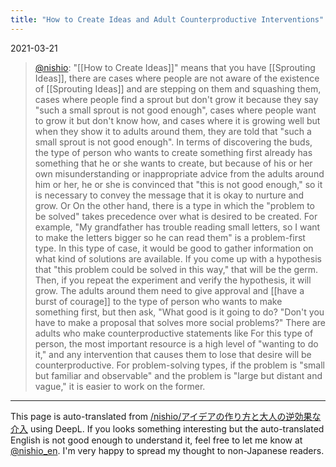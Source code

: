 ```yaml
---
title: "How to Create Ideas and Adult Counterproductive Interventions"
---
```


2021-03-21
> [@nishio](https://twitter.com/nishio/status/1373354886306299904?s=46&t=ECsAshllg5Wp2zLedKKSVg): "[[How to Create Ideas]]" means that you have [[Sprouting Ideas]], there are cases where people are not aware of the existence of [[Sprouting Ideas]] and are stepping on them and squashing them, cases where people find a sprout but don't grow it because they say "such a small sprout is not good enough", cases where people want to grow it but don't know how, and cases where it is growing well but when they show it to adults around them, they are told that "such a small sprout is not good enough".
> In terms of discovering the buds, the type of person who wants to create something first already has something that he or she wants to create, but because of his or her own misunderstanding or inappropriate advice from the adults around him or her, he or she is convinced that "this is not good enough," so it is necessary to convey the message that it is okay to nurture and grow. Or
> On the other hand, there is a type in which the "problem to be solved" takes precedence over what is desired to be created. For example, "My grandfather has trouble reading small letters, so I want to make the letters bigger so he can read them" is a problem-first type. In this type of case, it would be good to gather information on what kind of solutions are available.
>  If you come up with a hypothesis that "this problem could be solved in this way," that will be the germ. Then, if you repeat the experiment and verify the hypothesis, it will grow.
> The adults around them need to give approval and [[have a burst of courage]] to the type of person who wants to make something first, but then ask, "What good is it going to do? "Don't you have to make a proposal that solves more social problems?" There are adults who make counterproductive statements like
> For this type of person, the most important resource is a high level of "wanting to do it," and any intervention that causes them to lose that desire will be counterproductive. For problem-solving types, if the problem is "small but familiar and observable" and the problem is "large but distant and vague," it is easier to work on the former.

---
This page is auto-translated from [/nishio/アイデアの作り方と大人の逆効果な介入](https://scrapbox.io/nishio/アイデアの作り方と大人の逆効果な介入) using DeepL. If you looks something interesting but the auto-translated English is not good enough to understand it, feel free to let me know at [@nishio_en](https://twitter.com/nishio_en). I'm very happy to spread my thought to non-Japanese readers.
